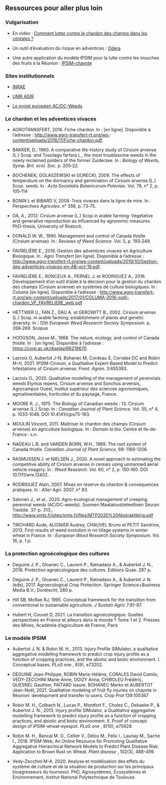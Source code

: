 
## Ressources pour aller plus loin

### Vulgarisation 

- En vidéo : [Comment lutter contre le chardon des champs dans les céréales ?](https://www.arvalis-infos.fr/comment-lutter-contre-le-chardon-des-champs-dans-les-cereales--@/view-31562-arvarticle.html)

- Un outil d’évaluation du risque en adventices : [Odera](http://www.odera-systemes.org/) 

- Une autre application du modèle IPSIM pour la lutte contre les mouches des fruits à la Réunion : [IPSIM-chayote](https://pvbmt-apps.cirad.fr/apps/ipsim-chayote)


### Sites institutionnels

- [INRAE](https://www.inrae.fr/)

- [UMR AGIR](https://www6.toulouse.inrae.fr/agir)

- [Le projet européen AC/DC-Weeds](https://acdc-weeds.info/)


### Le chardon et les adventices vivaces

- AGROTRANSFERT, 2016. Fiche chardon. In : [en ligne]. Disponible à l’adresse : http://www.agro-transfert-rt.org/wp-content/uploads/2016/11/Fiche-chardon.pdf.

- BAKKER, D., 1960. A comparative life-history study of Cirsium arvense (L.) Scop. and Tussilago farfara L., the most troublesome weeds in the newly reclaimed polders of the former Zuiderzee. In : *Biology of Weeds, Symp. Brit. ecol. Soc.* p. 205‑22.

- BOCHENEK, GOLASZEWSKI et GORECKI, 2009. The effects of temperature on the dormancy and germination of Cirsium arvense [L.] Scop. seeds. In : *Acta Societatis Botanicorum Poloniae*. Vol. 78, n° 2, p. 105‑114

- BONIN L et BIBARD V, 2009. Trois vivaces dans la ligne de mire. In : *Perspectives Agricoles*. n° 356, p. 73‑75.

- DA, A., 2012: Cirsium arvense (L.) Scop in arable farming: Vegetative and generative reproduction as influenced by agronomic measures. PhD-thesis, University of Rostock.

- DONALD W. W., 1990. Management and control of Canada thistle (Cirsium arvense). In : *Reviews of Weed Science*. Vol. 5, p. 193‑249.

- FAVRELIÈRE E., 2019. Gestion des adventices vivaces en Agriculture Biologique. In : *Agro Transfert* [en ligne]. Disponible à l’adresse : http://www.agro-transfert-rt.org/wp-content/uploads/2019/10/Gestion-des-adventices-vivaces-en-AB-oct-19.pdf. 

- FAVRELIÈRE E., RONCEUX A., PERNEL J. et RODRIGUEZ A., 2016. Développement d’un outil d’aide à la décision pour la gestion du chardon des champs (Cirsium arvense) en systèmes de culture biologiques. In : *Columa* [en ligne]. Disponible à l’adresse : http://www.agro-transfert-rt.org/wp-content/uploads/2017/01/COLUMA-2016-outil-chardon_VF_FAVRELIERE_web.pdf

- HETTWER U., FAN Z., DAU A. et GEROWITT B., 2002. Cirsium arvense (L.) Scop. in arable farming: establishment of plants and genetic diversity. In : *12th European Weed Research Society Symposium*. p. 268‑269. Scopus

- HODGSON, Jesse M., 1968. The nature, ecology, and control of Canada thistle. In : [en ligne]. Disponible à l’adresse : https://core.ac.uk/display/66219670.

- Lacroix O, Aubertot J-N, Bohanec M, Cordeau S, Corrales DC and Robin M-H, 2021. IPSIM-Cirsium, a Qualitative Expert-Based Model to Predict Infestations of Cirsium arvense. *Front. Agron.* 3:655383. 

- Lacroix O., 2020. Qualitative modelling of the management of perennials weeds Elymus repens, Cirsium arvense and Sonchus arvensis, Agrocampus Ouest, Institut supérieur des sciences agronomiques, agroalimentaires, horticoles et du paysage, France.

- MOORE R. J., 1975. The Biology of Canadian weeds : 13. Cirsium arvense (L.) Scop. In : *Canadian Journal of Plant Science*. Vol. 55, n° 4, p. 1033‑1048. DOI 10.4141/cjps75-163.

- MOULIN Vincent, 2011. Maîtriser le chardon des champs (Cirsium arvense) en agriculture biologique. In : *Demain la bio*. Centre et Ile-de-France : s.n.

- NADEAU L.B. and VANDEN BORN, W.H., 1989. The root system of Canada thistle. *Canadian Journal of Plant Science*, 69: 1169-1206.

- RASMUSSEN J. et NIELSEN J., 2020. A novel approach to estimating the competitive ability of Cirsium arvense in cereals using unmanned aerial vehicle imagery. In : *Weed Research*. Vol. 60, n° 2, p. 150‑160. DOI 10.1111/wre.12402. 

- RODRIGUEZ Alain, 2007. Mises en réserve du chardon & conséquences pratiques. In : *Alter Agri*. 2007. n° 83.

- Salonen J., et al., 2020. Agro-ecological management of creeping perennial weeds (AC/DC-weeds). Suomen Maataloustieteellisen Seuran Tiedote. 37: p. 313., http://www.smts.fi/sites/smts.fi/files/MTP2020%20Abstraktikirja.pdf

- TRICHARD Aude, ALIGNIER Audrey, CHAUVEL Bruno et PETIT Sandrine, 2013. First results of weed evolution in no tillage systems in winter wheat in France. In : *European Weed Research Society Symposium*. Vol. 16, p. 1 p.



### La protection agroécologique des cultures

-  Deguine J. P., Gloanec C., Laurent P., Ratnadass A., & Aubertot J. N., 2016. Protection agroécologique des cultures. Éditions Quae. 287 p.

-  Deguine J. P., Gloanec C., Laurent P., Ratnadass A., & Aubertot J. N. (eds), 2017. Agroecological Crop Protection. Springer Science+Business Media B.V., Dordrecht, 280 p.

-  Hill SB, McRae RJ, 1995. Conceptual framework for the transition from conventional to sustainable agriculture. *J Sustain Agric* 7:81-87.

-  Hubert H, Couvet D, 2021. La transition agroécologique. Quelles perspectives en France et ailleurs dans le monde ? Tome 1 et 2. Presses des Mines, Académie d’agriculture de France, Paris


### Le modèle IPSIM

-  Aubertot J. N. & Robin M. H., 2013. Injury Profile SIMulator, a qualitative aggregative modelling framework to predict crop injury profile as a function of cropping practices, and the abiotic and biotic environment. I. Conceptual bases. *PLoS one* , 8(9), e73202.

-  DEGUINE Jean-Philippe, ROBIN Marie-Hélène, CORALES David Camilo, VEDY-ZECCHINI Marie-Anne, DOIZY Anna, CHIROLEU Frédéric, QUESNEL Gauthier, PAÏTARD Isaure, BOHANEC Marko et AUBERTOT Jean-Noël, 2021. Qualitative modeling of fruit fly injuries on chayote in Réunion: development and transfer to users. *Crop Prot* 139:105367

-  Robin M. H., Colbach N., Lucas P., Montfort F., Cholez C., Debaeke P., & Aubertot J. N., 2013. Injury profile SIMulator, a Qualitative aggregative modelling framework to predict injury profile as a function of cropping practices, and abiotic and biotic environment. II. Proof of concept: design of IPSIM-wheat-eyespot. *PLoS one* , 8(10), e75829.

-  Robin M. H., Bancal M. O., Cellier V., Délos M., Felix I., Launay M., Sache I., 2018. IPSIM-Web, An Online Resource for Promoting Qualitative Aggregative Hierarchical Network Models to Predict Plant Disease Risk: Application to Brown Rust on Wheat. *Plant disease* , 102(3), 488-499.

-  Vedy-Zecchini M-A. 2020. Analyse et modélisation des effets du système de culture et de la situation de production sur les principaux bioagresseurs du tournesol. PhD, Agrosystèmes, Écosystèmes et Environnement, Institut National Polytechnique de Toulouse.

